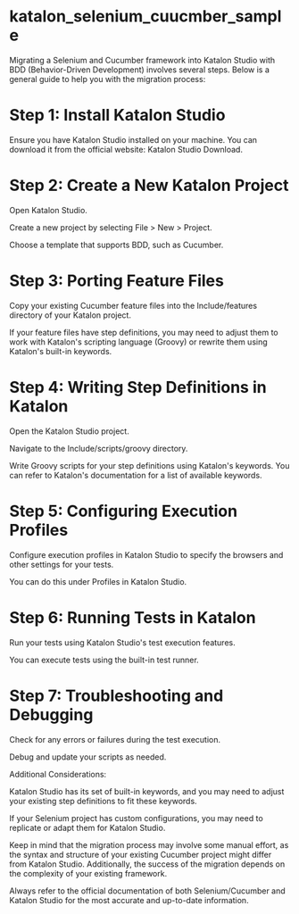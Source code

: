 # katalon_selenium_cuucmber_sample

Migrating a Selenium and Cucumber framework into Katalon Studio with BDD (Behavior-Driven Development) involves several steps. 
Below is a general guide to help you with the migration process:

# Step 1: Install Katalon Studio
Ensure you have Katalon Studio installed on your machine. You can download it from the official website: Katalon Studio Download.

# Step 2: Create a New Katalon Project
Open Katalon Studio.

Create a new project by selecting File > New > Project.

Choose a template that supports BDD, such as Cucumber.

# Step 3: Porting Feature Files

Copy your existing Cucumber feature files into the Include/features directory of your Katalon project.

If your feature files have step definitions, you may need to adjust them to work with Katalon's scripting language (Groovy) or rewrite them using Katalon's built-in keywords.

# Step 4: Writing Step Definitions in Katalon

Open the Katalon Studio project.

Navigate to the Include/scripts/groovy directory.

Write Groovy scripts for your step definitions using Katalon's keywords. You can refer to Katalon's documentation for a list of available keywords.

# Step 5: Configuring Execution Profiles

Configure execution profiles in Katalon Studio to specify the browsers and other settings for your tests.

You can do this under Profiles in Katalon Studio.

# Step 6: Running Tests in Katalon

Run your tests using Katalon Studio's test execution features.

You can execute tests using the built-in test runner.

# Step 7: Troubleshooting and Debugging

Check for any errors or failures during the test execution.

Debug and update your scripts as needed.

Additional Considerations:

Katalon Studio has its set of built-in keywords, and you may need to adjust your existing step definitions to fit these keywords.

If your Selenium project has custom configurations, you may need to replicate or adapt them for Katalon Studio.

Keep in mind that the migration process may involve some manual effort, as the syntax and structure of your existing Cucumber project might differ from Katalon Studio. Additionally, the success of the migration depends on the complexity of your existing framework.


Always refer to the official documentation of both Selenium/Cucumber and Katalon Studio for the most accurate and up-to-date information.
